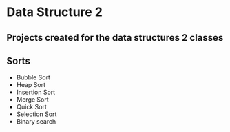 # Data Structure 2
## Projects created for the data structures 2 classes 

## Sorts
- Bubble Sort
- Heap Sort
- Insertion Sort
- Merge Sort
- Quick Sort
- Selection Sort
- Binary search
